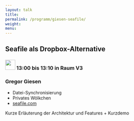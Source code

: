 ```yaml
---
layout: talk
title:
permalink: /programm/giesen-seafile/
weight: 
menu:
---
```

## Seafile&nbsp;als&nbsp;Dropbox-Alternative

### <img height = "32" src="../../images/lightning.svg"> 13:00 bis 13:10 in Raum V3

### Gregor&nbsp;Giesen

- Datei-Synchronisierung
- Privates Wölkchen
- <a href="http://www.seafile.com" target="_blank">seafile.com</a>

Kurze Erläuterung der Architektur und Features + Kurzdemo
